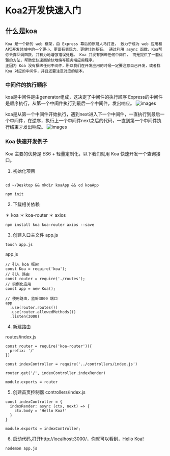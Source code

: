 # Koa2开发快速入门

## 什么是koa

    Koa 是一个新的 web 框架，由 Express 幕后的原班人马打造， 致力于成为 web 应用和 API开发领域中的一个更小、更富有表现力、更健壮的基石。 通过利用 async 函数，Koa帮你丢弃回调函数，并有力地增强错误处理。 Koa 并没有捆绑任何中间件， 而是提供了一套优雅的方法，帮助您快速而愉快地编写服务端应用程序。
    正因为 Koa 没有捆绑任何中间件，所以我们在开发应用的时候一定要注意自己开发，或者找 Koa 对应的中间件，并且还要注意对应的版本。

### 中间件的执行顺序

koa是中间件是由generator组成，这决定了中间件的执行顺序
Express的中间件是顺序执行，从第一个中间件执行到最后一个中间件，发出响应。
![images](15_2.png)
 
koa是从第一个中间件开始执行，遇到next进入下一个中间件，一直执行到最后一个中间件，在逆序，执行上一个中间件next之后的代码，一直到第一个中间件执行结束才发出响应。
![images](16.png)

### Koa 快速开发例子
Koa 主要的优势是 ES6 + 轻量定制化，以下我们就用 Koa 快速开发一个查询接口。
1. 初始化项目

```

cd ~/Desktop && mkdir koaApp && cd koaApp
```

```
npm init
```

2. 下载相关依赖

＊ koa
＊ koa-router
＊ axios

```
npm install koa koa-router axios --save
```

3. 创建入口主文件 app.js

```
touch app.js
```
app.js

```
// 引入 koa 框架
const Koa = require('koa');
// 引入 路由
const router = require('./routes');
// 实例化应用
const app = new Koa();

// 使用路由，监听3000 端口
app
  .use(router.routes())
  .use(router.allowedMethods())
  .listen(3000)
```

4. 新建路由

routes/index.js
```
const router = require('koa-router')({
  prefix: '/'
})

const indexController = require('../controllers/index.js')

router.get('/', indexController.indexRender)

module.exports = router
```

5. 创建首页控制器 controllers/index.js
```
const indexController = {
  indexRender: async (ctx, next) => {
    ctx.body = 'Hello Koa!'
  } 
}

module.exports = indexController;
```

6. 启动代码,打开http://localhost:3000/，你就可以看到，Hello Koa!

```
nodemon app.js
```



